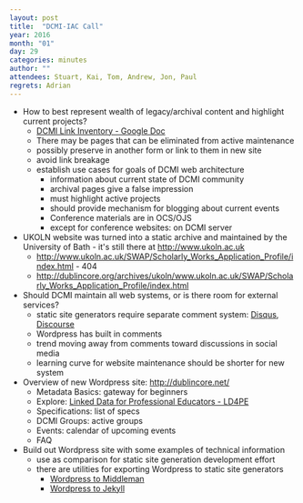 ```yaml
---
layout: post
title:  "DCMI-IAC Call"
year: 2016
month: "01"
day: 29
categories: minutes
author: ""
attendees: Stuart, Kai, Tom, Andrew, Jon, Paul
regrets: Adrian
---
```


* How to best represent wealth of legacy/archival content and highlight current projects?
  * [DCMI Link Inventory - Google Doc][link-inventory]
  * There may be pages that can be eliminated from active maintenance
  * possibly preserve in another form or link to them in new site
  * avoid link breakage
  * establish use cases for goals of DCMI web architecture
    * information about current state of DCMI community
    * archival pages give a false impression
    * must highlight active projects
    * should provide mechanism for blogging about current events
    * Conference materials are in OCS/OJS
    * except for conference websites: on DCMI server
* UKOLN website was turned into a static archive and maintained by the University of Bath - it's still there at <http://www.ukoln.ac.uk>
  * <http://www.ukoln.ac.uk/SWAP/Scholarly_Works_Application_Profile/index.html> - 404
  * <http://dublincore.org/archives/ukoln/www.ukoln.ac.uk/SWAP/Scholarly_Works_Application_Profile/index.html>
* Should DCMI maintain all web systems, or is there room for external services?
  * static site generators require separate comment system: [Disqus][disqus], [Discourse][discourse]
  * Wordpress has built in comments
  * trend moving away from comments toward discussions in social media
  * learning curve for website maintenance should be shorter for new system
* Overview of new Wordpress site: <http://dublincore.net/>
  * Metadata Basics: gateway for beginners
  * Explore: [Linked Data for Professional Educators - LD4PE][ld4pe]
  * Specifications: list of specs
  * DCMI Groups: active groups
  * Events: calendar of upcoming events
  * FAQ
* Build out Wordpress site with some examples of technical information
  * use as comparison for static site generation development effort
  * there are utilities for exporting Wordpress to static site generators
    * [Wordpress to Middleman][wp2middleman]
    * [Wordpress to Jekyll][wp2jekyll]

[link-inventory]: https://docs.google.com/spreadsheets/d/1cNs_ZHGbwQ2JidFTnNyN8GgH92wwTm10e3g5DGS_HQw/edit#gid=0
[disqus]: https://disqus.com/
[discourse]: http://www.discourse.org
[ld4pe]:  http://explore.dublincore.net/
[wp2middleman]: http://sourcey.com/migrating-from-wordpress-to-middleman/
[wp2jekyll]: http://import.jekyllrb.com/docs/wordpress/
